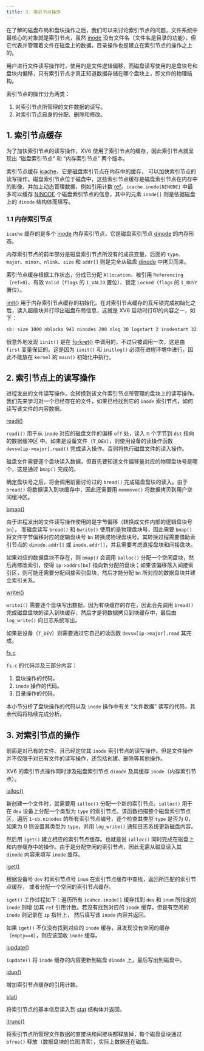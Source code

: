 ```yaml
---
title: 3. 索引节点操作
---
```


在了解的磁盘布局和盘块操作之后，我们可以来讨论索引节点的问题。文件系统中最核心的对象就是索引节点，虽然 [inode](https://github.com/professordeng/xv6-expansion/blob/master/file.h#L12) 没有文件名（文件名是目录的功能），但它代表并管理着文件在磁盘上的数据。目录操作也是建立在索引节点的操作之上的。 

用户进行文件读写操作时，使用的是文件逻辑偏移，而磁盘读写使用的是盘块号和盘块内偏移，只有索引节点才真正知道数据存储在哪个盘块上，即文件的物理结构。 

索引节点的操作分为两类： 

1. 对索引节点所管理的文件数据的读写。
2. 对索引节点自身的分配、删除和修改。

## 1. 索引节点缓存

为了加快索引节点的读写操作，XV6 使用了索引节点的缓存，因此索引节点就呈现出 “磁盘索引节点” 和 “内存索引节点” 两个版本。

索引节点缓存 [icache](https://github.com/professordeng/xv6-expansion/blob/master/fs.c#L167)，它是磁盘索引节点在内存中的缓存， 可以加快索引节点的读写操作。磁盘索引节点位于磁盘中，这些索引节点缓存是磁盘索引节点在内存中的影像，并加上动态管理数据，例如引用计数 [ref](https://github.com/professordeng/xv6-expansion/blob/master/file.h#L16)。`icache.inode[NINODE]` 中最多可以缓存 [NINODE](https://github.com/professordeng/xv6-expansion/blob/master/param.h#L6) 个磁盘索引节点的信息，其中的元素 `inode[]` 则是依据磁盘上的 `dinode` 结构体而填写。

### 1.1 内存索引节点 

`icache`  缓存的是多个 [inode](https://github.com/professordeng/xv6-expansion/blob/master/file.h#L12) 内存索引节点，它是磁盘索引节点 [dinode](https://github.com/professordeng/xv6-expansion/blob/master/fs.h#L28) 的内存形态。

内存索引节点的前半部分是磁盘索引节点所没有的成员变量，后面的 `type`、`major`、`minor`、`nlink`、`size` 和 `addr[]` 则是完全从磁盘 [dinode](https://github.com/professordeng/xv6-expansion/blob/master/fs.h#L28) 中拷贝而来。

索引节点缓存根据工作状态，分成已分配 `Allocation`、被引用 `Referencing`（`ref>0`）、有效 `Valid`（`flags` 的 `I_VALID` 置位）、锁定 `Locked`（`flags` 的 `I_BUSY` 置位）。 

[iinit()](https://github.com/professordeng/xv6-expansion/blob/master/fs.c#L172) 用于内存索引节点缓存的初始化。在对索引节点缓存的互斥锁完成初始化之后，读入超级块并打印出磁盘布局信息，这就是 XV6 启动时打印的内容之一，如下：

```bash
sb: size 1000 nblocks 941 ninodes 200 nlog 30 logstart 2 inodestart 32 bmap start 58
```

很意外地发现 `iinit()` 是在 [forkret()](https://github.com/professordeng/xv6-expansion/blob/master/proc.c#L408) 中调用的，不过只被调用一次，这是由 `first` 变量保证的。这是因为 `iinit()` 和 `initlog()` 必须在进程环境中进行，因此不能放在 `kernel` 的 `main()` 初始化中执行。

## 2. 索引节点上的读写操作

进程发出的文件读写操作，会转换到该文件索引节点所管理的盘块上的读写操作。我们先来学习对一个已经存在的文件，如果已经找到它的 `inode` 索引节点，如何读写该文件的内容数据。

[readi()](https://github.com/professordeng/xv6-expansion/blob/master/fs.c#L450)

`readi()` 用于从 `inode` 对应的磁盘文件的偏移 `off` 处，读入 n 个字节到 `dst` 指向的数据缓冲区 中。如果是设备文件（`T_DEV`），则使用设备的读操作函数 `devsw[ip->major].read()` 完成读入操作。否则将执行磁盘文件的读入操作。

磁盘文件需要逐个盘块读入数据，但首先要知道文件偏移量对应的物理盘块号是哪个，这是通过 `bmap()` 完成的。 

确定盘块号之后，将会调用前面讨论过的 `bread()` 完成磁盘盘块的读入。由于 `bread()` 将数据读入到块缓存中，因此还需要用 `memmove()` 将数据拷贝到用户空间缓冲区。

[bmap()](https://github.com/professordeng/xv6-expansion/blob/master/fs.c#L371)

由于进程发出的文件读写操作使用的是字节偏移（转换成文件内部的逻辑盘块号 `bn`）， 而磁盘读写 `bread()` 和 `bwrite()` 使用的是物理盘块号，因此需要 `bmap()` 将文件字节偏移对应的逻辑盘块号 `bn` 转换成物理盘块号。其转换过程需要借助索引节点的 `dinode.addr[]` 或 `inode.addr[]`，并且需要考虑直接盘块和间接盘块。

如果对应的数据盘块不存在，则 `bmap()` 会调用 `balloc()` 分配一个空闲盘块，然后再修改索引，使得 `ip->addrs[bn]` 指向新分配的盘块；如果该偏移落入间接索引区，则可能还需要分配间接索引盘块，然后才能分配 `bn` 所对应的数据盘块并建立索引关系。 

[writei()](https://github.com/professordeng/xv6-expansion/blob/master/fs.c#L479)

`writei()` 需要逐个盘块写出数据，因为有块缓存的存在，因此会先调用 `bread()` 完成磁盘盘块的读入到块缓存，然后才是将数据拷贝到块缓存中，最后由 `log_write()` 向日志系统写出。 

如果是设备（`T_DEV`）则需要通过它自己的读函数 `devsw[ip->major].read` 其完成。 

[fs.c](https://github.com/professordeng/xv6-expansion/blob/master/fs.c)

`fs.c` 的代码涉及三部分内容：

1. 盘块操作的代码。
2. `inode` 操作的代码。
3. 目录操作的代码。 

本小节分析了盘块操作的代码以及 `inode` 操作中有关 “文件数据” 读写的代码，其余代码将陆续完成分析。 

## 3. 对索引节点的操作

前面是对已有的文件、且已经定位其 `inode` 索引节点的读写操作。但是文件操作并不仅限于对已有文件的读写操作，还包括创建、删除等其他操作。

XV6 的索引节点操作同时涉及磁盘索引节点 `dinode` 及其缓存 `inode`（内存索引节点）。

[ialloc()](https://github.com/professordeng/xv6-expansion/blob/master/fs.c#L191)

新创建一个文件时，就需要用 `ialloc()` 分配一个新的索引节点。`ialloc()` 用于在 `dev` 设备上分配一个类型为 `type` 的索引节点。该函数扫描整个磁盘索引节点区，遍历 `1~sb.ninodes` 的所有索引节点编号，逐个检查其类型 `type` 是否为 0，如果为 0 则设置其类型为 `type`，并用 `log_write()` 通知日志系统更新磁盘内容。

然后用 `iget()` 建立相应的索引节点缓存。也就是说 `ialloc()` 同时完成在磁盘上和内存缓存中的操作。由于是分配空闲的索引节点，因此无需从磁盘读入其 `dinode` 内容来填写 `inode` 缓存。 

[iget()](https://github.com/professordeng/xv6-expansion/blob/master/fs.c#L239)

根据设备号 `dev` 和索引节点号 `inum` 在索引节点缓存中查找，返回所匹配的索引节点缓存， 或者分配一个空闲的索引节点缓存。 

`iget()` 工作过程如下：遍历所有 `icahce.inode[]` 缓存找到 `dev` 和 `inum` 所指定的 `inode` 则增 加其 `ref` 引用计数。若没有找到对应的 `inode` 缓存，但是有空闲的 `inode` 则记录在 `ip` 指针上， 然后填写该 `inode` 内容并返回。

如果 `iget()` 不仅没有找到对应的 `inode` 缓存，且发现没有空闲的缓存（`empty==0`），则应该回收 `inode` 缓存。

[iupdate()](https://github.com/professordeng/xv6-expansion/blob/master/fs.c#L217) 

`iupdate()` 将 `inode` 缓存的内容更新到磁盘 `dinode` 上，最后写出到磁盘中。

[idup()](https://github.com/professordeng/xv6-expansion/blob/master/fs.c#L275)

增加索引节点缓存的引用计数。 

[stati](https://github.com/professordeng/xv6-expansion/blob/master/fs.c#L438)

将索引节点的基本信息读入到 [stat](https://github.com/professordeng/xv6-expansion/blob/master/stat.h#L5) 结构体并返回。 

[itrunc()](https://github.com/professordeng/xv6-expansion/blob/master/fs.c#L403)

将索引节点所管理文件数据的直接块和间接块都释放掉，每个磁盘盘块通过 `bfree()` 释放（数据盘块的位图清零），实际上数据还在磁盘。

